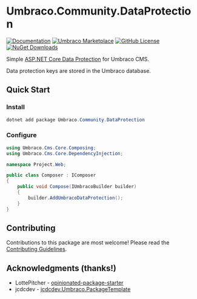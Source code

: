 # Umbraco.Community.DataProtection

[![Documentation](https://img.shields.io/badge/Docs-Quickstart-394933?style=flat&logo=github)](https://github.com/jcdcdev/Umbraco.Community.DataProtection/tree/main?tab=readme-ov-file#quick-start)
[![Umbraco Marketplace](https://img.shields.io/badge/Umbraco-Marketplace-%233544B1?style=flat&logo=umbraco)](https://marketplace.umbraco.com/package/umbraco.community.dataprotection)
[![GitHub License](https://img.shields.io/github/license/jcdcdev/Umbraco.Community.DataProtection?color=8AB803&label=License&logo=github)](https://github.com/jcdcdev/Umbraco.Community.DataProtection/blob/main/LICENSE)
[![NuGet Downloads](https://img.shields.io/nuget/dt/Umbraco.Community.DataProtection?color=cc9900&label=Downloads&logo=nuget)](https://www.nuget.org/packages/Umbraco.Community.DataProtection/)

Simple [ASP.NET Core Data Protection](https://learn.microsoft.com/en-us/aspnet/core/security/data-protection/introduction?view=aspnetcore-8.0) for Umbraco CMS.

Data protection keys are stored in the Umbraco database.

## Quick Start

### Install

```csharp
dotnet add package Umbraco.Community.DataProtection
```

### Configure

```csharp
using Umbraco.Cms.Core.Composing;
using Umbraco.Cms.Core.DependencyInjection;

namespace Project.Web;

public class Composer : IComposer
{
    public void Compose(IUmbracoBuilder builder)
    {
        builder.AddUmbracoDataProtection();
    }
}
```

## Contributing

Contributions to this package are most welcome! Please read the [Contributing Guidelines](https://github.com/jcdcdev/Umbraco.Community.DataProtection/blob/main/.github/CONTRIBUTING.md).

## Acknowledgments (thanks!)

- LottePitcher - [opinionated-package-starter](https://github.com/LottePitcher/opinionated-package-starter)
- jcdcdev - [jcdcdev.Umbraco.PackageTemplate](https://github.com/jcdcdev/jcdcdev.Umbraco.PackageTemplate)